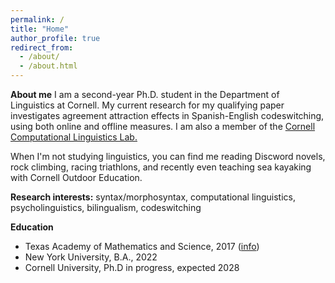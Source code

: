 ```yaml
---
permalink: /
title: "Home"
author_profile: true
redirect_from: 
  - /about/
  - /about.html
---
```


<b>About me</b>
I am a second-year Ph.D. student in the Department of Linguistics at Cornell. My current research for my qualifying paper investigates agreement attraction effects in Spanish-English codeswitching, using both online and offline measures. I am also a member of the <a target="_blank" rel="noopener" href="https://conf.ling.cornell.edu/compling/">Cornell Computational Linguistics Lab.</a> 

When I'm not studying linguistics, you can find me reading Discword novels, rock climbing, racing triathlons, and recently even teaching sea kayaking with Cornell Outdoor Education.

<b>Research interests:</b> syntax/morphosyntax, computational linguistics, psycholinguistics, bilingualism, codeswitching

<b>Education</b>
<ul>
  <li>Texas Academy of Mathematics and Science, 2017 (<a target="_blank" rel="noopener" href="https://tams.unt.edu/">info</a>)</li>
  <li>New York University, B.A., 2022</li>
  <li>Cornell University, Ph.D in progress, expected 2028</li>
</ul>


